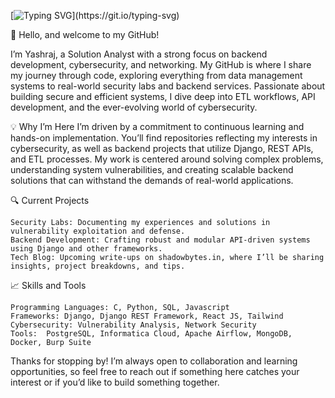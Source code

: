 [![Typing SVG](https://readme-typing-svg.demolab.com/?lines=Hello+I+am+Yashraj+Sinha+!!!!!)](https://git.io/typing-svg)

👋 Hello, and welcome to my GitHub!

I’m Yashraj, a Solution Analyst with a strong focus on backend development, cybersecurity, and networking. My GitHub is where I share my journey through code, exploring everything from data management systems to real-world security labs and backend services. Passionate about building secure and efficient systems, I dive deep into ETL workflows, API development, and the ever-evolving world of cybersecurity.

💡 Why I’m Here
I’m driven by a commitment to continuous learning and hands-on implementation. You’ll find repositories reflecting my interests in cybersecurity, as well as backend projects that utilize Django, REST APIs, and ETL processes. My work is centered around solving complex problems, understanding system vulnerabilities, and creating scalable backend solutions that can withstand the demands of real-world applications.

🔍 Current Projects

    Security Labs: Documenting my experiences and solutions in vulnerability exploitation and defense.
    Backend Development: Crafting robust and modular API-driven systems using Django and other frameworks.
    Tech Blog: Upcoming write-ups on shadowbytes.in, where I’ll be sharing insights, project breakdowns, and tips.

📈 Skills and Tools

    Programming Languages: C, Python, SQL, Javascript
    Frameworks: Django, Django REST Framework, React JS, Tailwind
    Cybersecurity: Vulnerability Analysis, Network Security
    Tools:  PostgreSQL, Informatica Cloud, Apache Airflow, MongoDB, Docker, Burp Suite

Thanks for stopping by! I’m always open to collaboration and learning opportunities, so feel free to reach out if something here catches your interest or if you’d like to build something together.
